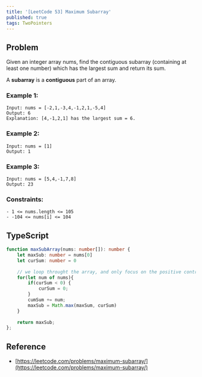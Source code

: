 ```yaml
---
title: '[LeetCode 53] Maximum Subarray'
published: true
tags: TwoPointers
---
```


## Problem

Given an integer array nums, find the contiguous subarray (containing at least one number) which has the largest sum and return its sum.

A **subarray** is a **contiguous** part of an array.

### Example 1:

```
Input: nums = [-2,1,-3,4,-1,2,1,-5,4]
Output: 6
Explanation: [4,-1,2,1] has the largest sum = 6.
```

### Example 2:

```
Input: nums = [1]
Output: 1
```

### Example 3:

```
Input: nums = [5,4,-1,7,8]
Output: 23
```
 
### Constraints:

```
- 1 <= nums.length <= 105
- -104 <= nums[i] <= 104
```

## TypeScript

```typescript
function maxSubArray(nums: number[]): number {
    let maxSub: number = nums[0]
    let curSum: number = 0
    
    // we loop throught the array, and only focus on the positive contribution
    for(let num of nums){
        if(curSum < 0) {
            curSum = 0;
        }
        cumSum += num;
        maxSub = Math.max(maxSum, curSum)
    }
    
    return maxSub;
};
```

## Reference

- [https://leetcode.com/problems/maximum-subarray/](https://leetcode.com/problems/maximum-subarray/)